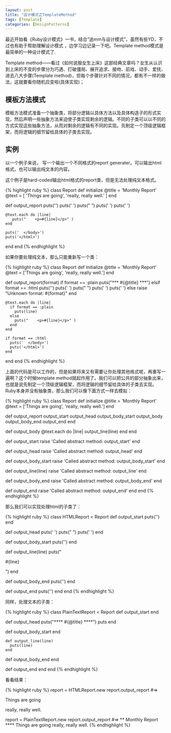 ```yaml
---
layout: post
title: "设计模式之TemplateMethod"
tags: [Template]
categories: [DesignPatterns]
---
```


最近开始看《Ruby设计模式》一书，结合“追mm与设计模式”，虽然有些YD，不过也有助于帮助理解设计模式 ，边学习边记录一下吧。Template method模式是最简单的一种设计模式了.

Template method——看过《如何说服女生上床》这部经典文章吗？女生从认识到上床的不变的步骤分为巧遇、打破僵局、展开追求、接吻、前戏、动手、爱抚、进去八大步骤(Template method)，但每个步骤针对不同的情况，都有不一样的做法，这就要看你随机应变啦(具体实现)；

## 模板方法模式

模板方法模式准备一个抽象类，将部分逻辑以具体方法以及具体构造子的形式实现，然后声明一些抽象方法来迫使子类实现剩余的逻辑。不同的子类可以以不同的方式实现这些抽象方法，从而对剩余的逻辑有不同的实现。先制定一个顶级逻辑框架，而将逻辑的细节留给具体的子类去实现。

## 实例

以一个例子来说， 写一个输出一个不同格式的report generater。可以输出html格式，也可以输出纯文本的内容。

这个例子是hard-coded输出html格式的report类，但是无法处理纯文本格式。

{% highlight ruby %}
class Report
  def initialize
    @title = 'Monthly Report'
    @text =  [ 'Things are going', 'really, really well.' ]
  end

  def output_report
    puts('<html>')
    puts('  <head>')
    puts("    <title>#{@title}</title>")
    puts('  </head>')
    puts('  <body>')

    @text.each do |line|
       puts("    <p>#{line}</p>" )
    end

    puts('  </body>')
    puts('</html>')
  end
end
{% endhighlight %}

如果你要处理纯文本，那么只能重新写一个类：

{% highlight ruby %}
class Report
  def initialize
    @title = 'Monthly Report'
    @text =  ['Things are going', 'really, really well.']
  end

  def output_report(format)
    if format == :plain
      puts("*** #{@title} ***")
    elsif format == :html
      puts('<html>')
      puts('  <head>')
      puts("    <title>#{@title}</title>")
      puts('  </head>')
      puts('  <body>')
    else
      raise "Unknown format: #{format}"
    end

    @text.each do |line|
      if format == :plain
        puts(line)
      else
        puts("    <p>#{line}</p>" )
      end
    end

    if format == :html
      puts('  </body>')
      puts('</html>')
    end
  end
end
{% endhighlight %}

上面的代码是可以工作的，但是如果将来又有需要让你处理其他格式呢，再重写一遍啊？这个时候template method就起作用了。我们可以把公共的部分抽象出来，也就是说先制定一个顶级逻辑框架，而将逻辑的细节留给具体的子类去实现。Ruby本身并没有抽象类，那么我们可以像下面方式一样去模拟：

{% highlight ruby %}
class Report
  def initialize
    @title = 'Monthly Report'
    @text =  ['Things are going', 'really, really well.']
  end

  def output_report
    output_start
    output_head
    output_body_start
    output_body
    output_body_end
    output_end
  end

  def output_body
    @text.each do |line|
      output_line(line)
    end
  end

  def output_start
    raise 'Called abstract method: output_start'
  end

  def output_head
    raise 'Called abstract method: output_head'
  end

  def output_body_start
    raise 'Called abstract method: output_body_start'
  end

  def output_line(line)
    raise 'Called abstract method: output_line'
  end

  def output_body_end
    raise 'Called abstract method: output_body_end'
  end

  def output_end
    raise 'Called abstract method: output_end'
  end
end
{% endhighlight %}

那么我们可以实现处理html的子类了：

{% highlight ruby %}
class HTMLReport < Report
  def output_start
    puts('<html>')
  end

  def output_head
   puts('  <head>')
   puts("    <title>#{@title}</title>")
   puts('  </head>')
 end

 def output_body_start
   puts('<body>')
 end

 def output_line(line)
   puts("  <p>#{line}</p>")
 end

 def output_body_end
   puts('</body>')
 end

 def output_end
   puts('</html>')
 end
end
{% endhighlight %}

同样，处理文本的子类：

{% highlight ruby %}
class PlainTextReport < Report
  def output_start
  end
 
  def output_head
    puts("**** #{@title} ****")
    puts
  end

  def output_body_start
  end

	def output_line(line)
	  puts(line)
	end

  def output_body_end
  end

  def output_end
  end
end
{% endhighlight %}

看看结果：

{% highlight ruby %}
report = HTMLReport.new
report.output_report
#=>
<html>
<head>
  <title>Monthly Report</title>
</head>
<body>
<p>Things are going</p>
<p>really, really well.</p>
</body>
</html>


report = PlainTextReport.new
report.output_report
#=>
** Monthly Report ****
Things are going
really, really well.
{% endhighlight %}